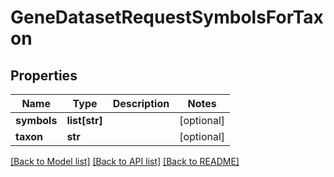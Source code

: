 # GeneDatasetRequestSymbolsForTaxon

## Properties
Name | Type | Description | Notes
------------ | ------------- | ------------- | -------------
**symbols** | **list[str]** |  | [optional] 
**taxon** | **str** |  | [optional] 

[[Back to Model list]](../README.md#documentation-for-models) [[Back to API list]](../README.md#documentation-for-api-endpoints) [[Back to README]](../README.md)


